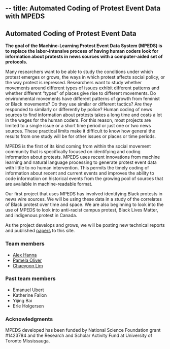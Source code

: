 --
title: Automated Coding of Protest Event Data with MPEDS
--

## Automated Coding of Protest Event Data

**The goal of the Machine-Learning Protest Event Data System (MPEDS) is to replace the labor-intensive process of having human coders look for information about protests in news sources with a computer-aided set of protocols.** 

Many researchers want to be able to study the conditions under which protest emerges or grows, the ways in which protest affects social policy, or the way protest is repressed. Researchers want to study whether movements around different types of issues exhibit different patterns and whether different “types” of places give rise to different movements. Do environmental movements have different patterns of growth from feminist or Black movements? Do they use similar or different tactics? Are they responded to similarly or differently by police? Human coding of news sources to find information about protests takes a long time and costs a lot in the wages for the human coders. For this reason, most projects are limited to a single issue or a short time period or just one or two news sources. These practical limits make it difficult to know how general the results from one study will be for other issues or places or time periods.

MPEDS is the first of its kind coming from within the social movement community that is specifically focused on identifying and coding information about protests. MPEDS uses recent innovations from machine learning and natural language processing to generate protest event data with little to no human intervention. This permits the timely coding of information about recent and current events and improves the ability to code information on historical events from the growing pool of sources that are available in machine-readable format. 

Our first project that uses MPEDS has involved identifying Black protests in news wire sources. We will be using these data in a study of the correlates of Black protest over time and space. We are also beginning to look into the use of MPEDS to look into anti-racist campus protest, Black Lives Matter, and indigenous protest in Canada.

As the project develops and grows, we will be posting new technical reports and published [papers](papers.html) to this site.

### Team members

- [Alex Hanna](http://alex-hanna.com)
- [Pamela Oliver](http://www.ssc.wisc.edu/~oliver)
- [Chaeyoon Lim](http://www.ssc.wisc.edu/soc/faculty/show-person.php?person_id=523)

### Past team members

- Emanuel Ubert
- Katherine Fallon
- Yijing Bai
- Erle Holgersen

### Acknowledgments

MPEDS developed has been funded by National Science Foundation grant #1423784 and the Research and Scholar Activity Fund at University of Toronto Mississauga.